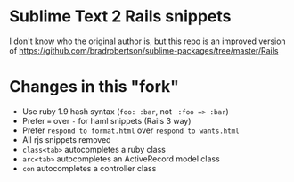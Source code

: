 # Sublime Text 2 Rails snippets

I don't know who the original author is, but this repo is an improved version of https://github.com/bradrobertson/sublime-packages/tree/master/Rails

# Changes in this "fork"

* Use ruby 1.9 hash syntax (`foo: :bar`, not ` :foo => :bar`)
* Prefer `=` over `-` for haml snippets (Rails 3 way)
* Prefer `respond to format.html` over `respond to wants.html`
* All rjs snippets removed
* `class<tab>` autocompletes a ruby class
* `arc<tab>` autocompletes an ActiveRecord model class
* `con` autocompletes a controller class